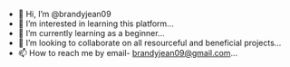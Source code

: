 - 👋 Hi, I’m @brandyjean09
- 👀 I’m interested in learning this platform...
- 🌱 I’m currently learning as a beginner...
- 💞️ I’m looking to collaborate on all resourceful and beneficial projects...
- 📫 How to reach me by email- brandyjean09@gmail.com...

<!---
brandyjean09/brandyjean09 is a ✨ special ✨ repository because its `README.md` (this file) appears on your GitHub profile.
You can click the Preview link to take a look at your changes.
--->
